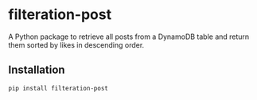 # filteration-post

A Python package to retrieve all posts from a DynamoDB table and return them sorted by likes in descending order.

## Installation

```bash
pip install filteration-post
